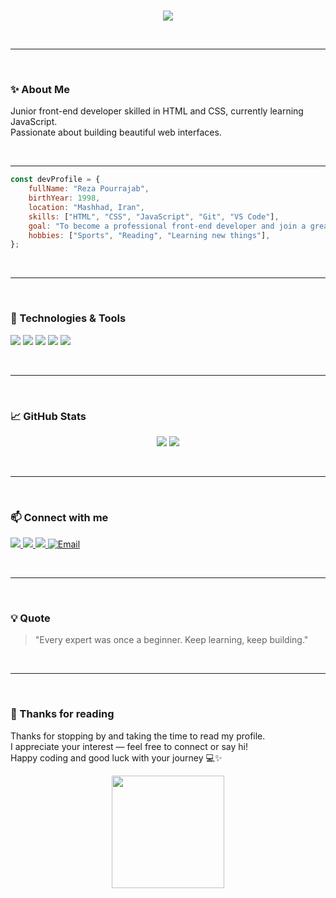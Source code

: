 <br>

<p align="center">
  <img src="https://readme-typing-svg.herokuapp.com?font=Fira+Code&weight=700&size=26&duration=3000&pause=1500&color=3DDC84&center=true&vCenter=true&width=500&lines=Hi,%20I'm%20Reza%20Pourrajab;Coffee%20%2B%20Code%20=%20Happiness%20☕💻" />
</p>

<br>

---

<br>

### ✨ About Me

Junior front-end developer skilled in HTML and CSS, currently learning JavaScript.  
Passionate about building beautiful web interfaces.

<br>

---

```js
const devProfile = {
	fullName: "Reza Pourrajab",
	birthYear: 1998,
	location: "Mashhad, Iran",
	skills: ["HTML", "CSS", "JavaScript", "Git", "VS Code"],
	goal: "To become a professional front-end developer and join a great team.",
	hobbies: ["Sports", "Reading", "Learning new things"],
};
```

<br>

---

<br>

### 🚀 Technologies & Tools

<p align="left">
  <img src="https://img.shields.io/badge/HTML5-E34F26?style=for-the-badge&logo=html5&logoColor=white" />
  <img src="https://img.shields.io/badge/CSS3-1572B6?style=for-the-badge&logo=css3&logoColor=white" />
  <img src="https://img.shields.io/badge/JavaScript-F7DF1E?style=for-the-badge&logo=javascript&logoColor=black" />
  <img src="https://img.shields.io/badge/Git-F05032?style=for-the-badge&logo=git&logoColor=white" />
  <img src="https://img.shields.io/badge/VS_Code-007ACC?style=for-the-badge&logo=visual-studio-code&logoColor=white" />
</p>

<br>

---

<br>

### 📈 GitHub Stats

<!-- <p align="center">
  <img src="https://github-readme-stats.vercel.app/api?username=reza-pourrajab&show_icons=true&theme=tokyonight" />
  <img src="https://github-readme-streak-stats.herokuapp.com/?user=reza-pourrajab&theme=tokyonight" />
</p> -->
<p align="center">
  <img src="https://github-readme-stats.vercel.app/api?username=reza-pourrajab&show_icons=true&theme=radical" />
  <img src="https://github-readme-streak-stats.herokuapp.com/?user=reza-pourrajab&theme=radical" />
</p>

<br>

---

<br>

### 📫 Connect with me

<p align="left">
  <a href="https://t.me/reza_pourrajab" target="_blank">
    <img src="https://img.shields.io/badge/Telegram-2CA5E0?style=for-the-badge&logo=telegram&logoColor=white" />
  </a>
    <a href="https://instagram.com/reza_pourrajab" target="_blank">
    <img src="https://img.shields.io/badge/Instagram-%23E4405F.svg?&style=for-the-badge&logo=instagram&logoColor=white" />
  </a>
<a href="https://twitter.com/RezaPourrajab" target="_blank">
  <img src="https://img.shields.io/badge/Twitter-%231DA1F2.svg?&style=for-the-badge&logo=twitter&logoColor=white" />
</a>
<a href="mailto:pourrajabr@gmail.com" target="_blank">
  <img src="https://img.shields.io/badge/Email-D14836?style=for-the-badge&logo=gmail&logoColor=white" alt="Email" />
</a>
</p>

<br>

---

<br>

### 💡 Quote

> "Every expert was once a beginner. Keep learning, keep building."

<br>

---

<br>

### 🙏 Thanks for reading

Thanks for stopping by and taking the time to read my profile.  
I appreciate your interest — feel free to connect or say hi!  
Happy coding and good luck with your journey 💻✨

<p align="center">
  <img src="https://media.giphy.com/media/JIX9t2j0ZTN9S/giphy.gif" height="180" />
</p>

```

```
